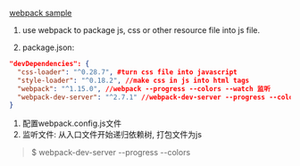 [webpack sample](http://zhaoda.net/webpack-handbook/commonjs.html)

1. use webpack to package js, css or other resource file into js file.

2. package.json:
```json
"devDependencies": {
  "css-loader": "^0.28.7", #turn css file into javascript
  "style-loader": "^0.18.2", //make css in js into html tags
  "webpack": "^1.15.0", //webpack --progress --colors --watch 监听
  "webpack-dev-server": "^2.7.1" //webpack-dev-server --progress --colors监听
}
```

1. 配置webpack.config.js文件
2. 监听文件: 从入口文件开始递归依赖树, 打包文件为js

  > $ webpack-dev-server --progress --colors
